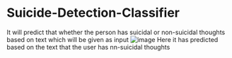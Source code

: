# Suicide-Detection-Classifier
It will predict that whether the person has suicidal or non-suicidal thoughts based on text which will be given as input
![image](https://user-images.githubusercontent.com/79148439/174438391-212ad787-416a-496d-a159-f02e83c22be3.png)
Here it has predicted based on the text that the user has nn-suicidal thoughts
